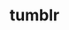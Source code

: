 ---
layout: theme
server: http://transit.jarred.co.nz
dev_server: http://localhost:4000	
title: tumblr
permalink: /theme/index.html
---